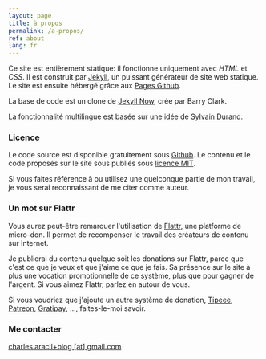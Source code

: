 ```yaml
---
layout: page
title: à propos
permalink: /a-propos/
ref: about
lang: fr
---
```


Ce site est entièrement statique: il fonctionne uniquement avec *HTML* et *CSS*. Il est construit par [Jekyll](https://jekyllrb.com/), un puissant générateur de site web statique. Le site est ensuite hébergé grâce aux [Pages Github](https://pages.github.com/).

La base de code est un clone de [Jekyll Now](http://www.jekyllnow.com/), crée par Barry Clark.

La fonctionnalité multilingue est basée sur une idée de [Sylvain Durand](https://www.sylvaindurand.org/making-jekyll-multilingual/).

### Licence

Le code source est disponible gratuitement sous [Github](https://github.com/charlesaracil/charlesaracil.github.io). Le contenu et le code proposés sur le site sous publiés sous [licence MIT](https://opensource.org/licenses/MIT).

Si vous faites référence à ou utilisez une quelconque partie de mon travail, je vous serai reconnaissant de me citer comme auteur.

### Un mot sur Flattr

Vous aurez peut-être remarquer l'utilisation de [Flattr](https://flattr.com/), une platforme de micro-don. Il permet de recompenser le travail des créateurs de contenu sur Internet.

Je publierai du contenu quelque soit les donations sur Flattr, parce que c'est ce que je veux et que j'aime ce que je fais. Sa présence sur le site à plus une vocation promotionnelle de ce système, plus que pour gagner de l'argent. Si vous aimez Flattr, parlez en autour de vous.

Si vous voudriez que j'ajoute un autre système de donation, [Tipeee](https://www.tipeee.com/), [Patreon](https://www.patreon.com/), [Gratipay](https://gratipay.com/), ..., faites-le-moi savoir.

### Me contacter

[charles.aracil+blog [at] gmail.com](mailto:charles.aracil+blog@gmail.com)

